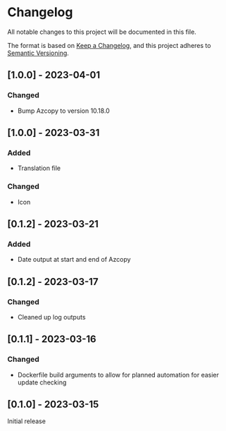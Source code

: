 # Changelog

All notable changes to this project will be documented in this file.

The format is based on [Keep a Changelog](https://keepachangelog.com/en/1.0.0/),
and this project adheres to [Semantic Versioning](https://semver.org/spec/v2.0.0.html).

## [1.0.0] - 2023-04-01

### Changed

- Bump Azcopy to version 10.18.0

## [1.0.0] - 2023-03-31

### Added

- Translation file

### Changed

- Icon

## [0.1.2] - 2023-03-21

### Added

- Date output at start and end of Azcopy

## [0.1.2] - 2023-03-17

### Changed

- Cleaned up log outputs

## [0.1.1] - 2023-03-16

### Changed

- Dockerfile build arguments to allow for planned automation for easier update checking

## [0.1.0] - 2023-03-15

Initial release
